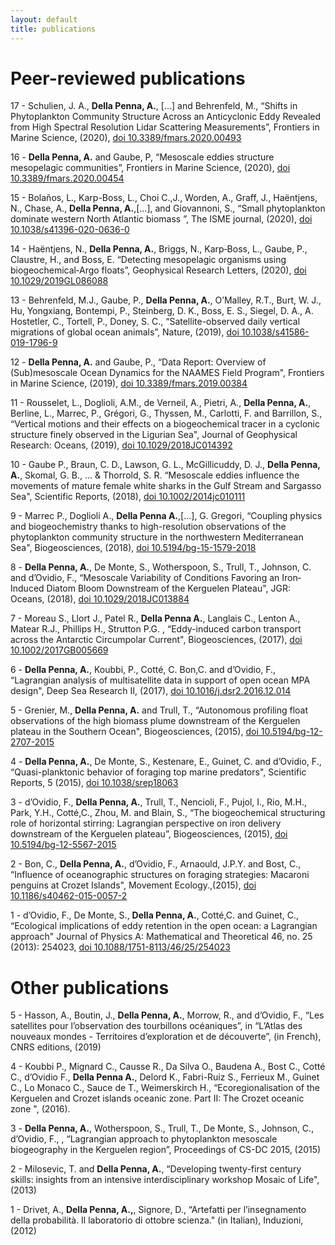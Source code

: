 ```yaml
---
layout: default
title: publications
---
```


Peer-reviewed publications 
==========================



17 - Schulien, J. A., **Della Penna, A.**, \[...\] and Behrenfeld, M.,
“Shifts in Phytoplankton Community Structure Across an Anticyclonic Eddy
Revealed from High Spectral Resolution Lidar Scattering Measurements”, Frontiers in Marine Science,
(2020),  [doi 10.3389/fmars.2020.00493](https://doi.org/10.3389/fmars.2020.00493) 

16 - **Della Penna, A.** and Gaube, P, “Mesoscale eddies structure
mesopelagic communities”, Frontiers in Marine Science, (2020), [doi 10.3389/fmars.2020.00454](https://doi.org/10.3389/fmars.2020.00454)


15 -  Bolaños, L., Karp-Boss, L., Choi C.,J., Worden, A., Graff, J.,
Haëntjens, N., Chase, A., **Della Penna, A.**,\[...\], and Giovannoni,
S., “Small phytoplankton dominate western North Atlantic biomass ”, The ISME journal, (2020), [doi 10.1038/s41396-020-0636-0](https://doi.org/10.1038/s41396-020-0636-0)

14 - Haëntjens, N., **Della Penna, A.**, Briggs, N., Karp‐Boss, L., Gaube,
P., Claustre, H., and Boss, E. “Detecting mesopelagic organisms using
biogeochemical‐Argo floats”, Geophysical Research Letters, (2020), [doi 10.1029/2019GL086088]( https://doi.org/10.1029/2019GL086088)


13 -  Behrenfeld, M.J., Gaube, P., **Della Penna, A.**, O’Malley, R.T., Burt,
W. J., Hu, Yongxiang, Bontempi, P., Steinberg, D. K., Boss, E. S.,
Siegel, D. A., A. Hostetler, C., Tortell, P., Doney, S. C.,
“Satellite-observed daily vertical migrations of global ocean animals”,
Nature, (2019), [doi 10.1038/s41586-019-1796-9](https://doi.org/10.1038/s41586-019-1796-9)

12 -  **Della Penna, A.** and Gaube, P., “Data Report: Overview of
(Sub)mesoscale Ocean Dynamics for the NAAMES Field Program", Frontiers
in Marine Science, (2019), [doi 10.3389/fmars.2019.00384](https://doi.org/10.3389/fmars.2019.00384)

11 - Rousselet, L., Doglioli, A.M., de Verneil, A., Pietri, A., **Della
Penna, A.**, Berline, L., Marrec, P., Grégori, G., Thyssen, M.,
Carlotti, F. and Barrillon, S., “Vertical motions and their effects on a
biogeochemical tracer in a cyclonic structure finely observed in the
Ligurian Sea", Journal of Geophysical Research: Oceans, (2019), [doi 10.1029/2018JC014392]( https://doi.org/10.1029/2018JC014392)

10 -  Gaube P., Braun, C. D., Lawson, G. L., McGillicuddy, D. J., **Della
Penna, A.**, Skomal, G. B., ... & Thorrold, S. R. “Mesoscale eddies
influence the movements of mature female white sharks in the Gulf Stream
and Sargasso Sea", Scientific Reports, (2018), [doi 10.1002/2014jc010111](https://doi.org/10.1002/2014jc010111 )

9 -  Marrec P., Doglioli A., **Della Penna A.**,\[...\], G. Gregori,
“Coupling physics and biogeochemistry thanks to high-resolution
observations of the phytoplankton community structure in the
northwestern Mediterranean Sea", Biogeosciences, (2018), [doi 10.5194/bg-15-1579-2018](https://dx.doi.org/10.5194/bg-15-1579-2018 )

8 - **Della Penna, A.**, De Monte, S., Wotherspoon, S., Trull, T., Johnson,
C. and d’Ovidio, F., “Mesoscale Variability of Conditions Favoring an
Iron‐Induced Diatom Bloom Downstream of the Kerguelen Plateau", JGR:
Oceans, (2018), [doi 10.1029/2018JC013884]( https://doi.org/10.1029/2018JC013884)

7 - Moreau S., Llort J., Patel R., **Della Penna A.**, Langlais C., Lenton
A., Matear R.J., Phillips H., Strutton P.G. , “Eddy-induced carbon
transport across the Antarctic Circumpolar Current", Biogeosciences,
(2017), [doi 10.1002/2017GB005669]( https://doi.org/10.1002/2017GB005669)

6 - **Della Penna, A.**, Koubbi, P., Cotté, C. Bon,C. and d’Ovidio, F.,
“Lagrangian analysis of multisatellite data in support of open ocean MPA
design", Deep Sea Research II, (2017), [doi 10.1016/j.dsr2.2016.12.014](https://doi.org/10.1016/j.dsr2.2016.12.014)

5 - Grenier, M., **Della Penna, A.** and Trull, T., “Autonomous profiling
float observations of the high biomass plume downstream of the Kerguelen
plateau in the Southern Ocean", Biogeosciences, (2015), [doi 10.5194/bg-12-2707-2015](https://doi.org/10.5194/bg-12-2707-2015)

4 -  **Della Penna, A.**, De Monte, S., Kestenare, E., Guinet, C. and
d’Ovidio, F., “Quasi-planktonic behavior of foraging top marine
predators", Scientific Reports, 5 (2015), [doi 10.1038/srep18063](https://doi.org/10.1038/srep18063)

3 - d’Ovidio, F., **Della Penna, A.**, Trull, T., Nencioli, F., Pujol, I.,
Rio, M.H., Park, Y.H., Cotté,C., Zhou, M. and Blain, S., “The
biogeochemical structuring role of horizontal stirring: Lagrangian
perspective on iron delivery downstream of the Kerguelen plateau”,
Biogeosciences, (2015), [doi 10.5194/bg-12-5567-2015](https://doi.org/10.5194/bg-12-5567-2015)

2 - Bon, C., **Della Penna, A.**, d’Ovidio, F., Arnaould, J.P.Y. and Bost,
C., “Influence of oceanographic structures on foraging strategies:
Macaroni penguins at Crozet Islands", Movement Ecology.,(2015), [doi 10.1186/s40462-015-0057-2](https://doi.org/10.1186/s40462-015-0057-2)

1 - d’Ovidio, F., De Monte, S., **Della Penna, A.**, Cotté,C. and Guinet,
C., “Ecological implications of eddy retention in the open ocean: a
Lagrangian approach" Journal of Physics A: Mathematical and Theoretical
46, no. 25 (2013): 254023,  [doi 10.1088/1751-8113/46/25/254023](http://dx.doi.org/10.1088/1751-8113/46/25/254023)
 

Other publications 
==================


5 - Hasson, A., Boutin, J., **Della Penna, A.**, Morrow, R., and d’Ovidio,
F., “Les satellites pour l’observation des tourbillons océaniques”, in
“L’Atlas des nouveaux mondes - Territoires d’exploration et de
découverte”, (in French), CNRS editions, (2019)

4 - Koubbi P., Mignard C., Causse R., Da Silva O., Baudena A., Bost C.,
Cotté C., d’Ovidio F., **Della Penna A.**, Delord K., Fabri-Ruiz S.,
Ferrieux M., Guinet C., Lo Monaco C., Sauce de T., Weimerskirch H.,
“Ecoregionalisation of the Kerguelen and Crozet islands oceanic zone.
Part II: The Crozet oceanic zone ", (2016).

3 - **Della Penna, A.**, Wotherspoon, S., Trull, T., De Monte, S., Johnson,
C., d’Ovidio, F., , “Lagrangian approach to phytoplankton mesoscale
biogeography in the Kerguelen region”, Proceedings of CS-DC 2015, (2015)

2 - Milosevic, T. and **Della Penna, A.**, “Developing twenty-first century
skills: insights from an intensive interdisciplinary workshop Mosaic of
Life", (2013)

1 - Drivet, A., **Della Penna, A.,**, Signore, D., “Artefatti per
l’insegnamento della probabilità. Il laboratorio di ottobre scienza."
(in Italian), Induzioni, (2012)

